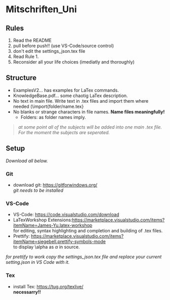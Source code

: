 # Mitschriften_Uni

## Rules
1. Read the README
2. pull before push!! (use VS-Code/source control)  
3. don't edit the settings_json.tex file
4. Read Rule 1.
5. Reconsider all your life choices (imediatly and thoroughly)

## Structure
+ ExamplesV2... has examples for LaTex commands.  
+ KnowledgeBase.pdf... some chaotig LaTex description.  
+ No text in main file. Write text in .tex files and import them where needed (\import{folder/name.tex}  
+ No blanks or strange characters in file names. **Name files meaningfully!**  
    + Folders: as folder names imply.

> *at some point all of the subjects will be added into one main .tex file. For the moment the subjects are seperated.*



## Setup  
*Download all below.*

### Git
+ download git: https://gitforwindows.org/  
    *git needs to be installed*

### VS-Code
+ VS-Code: https://code.visualstudio.com/download  
+ LaTexWorkshop Extensions:https://marketplace.visualstudio.com/items?itemName=James-Yu.latex-workshop  
    for editing, syntax highlighting and completion and building of .tex files.  
+ Prettify: https://marketplace.visualstudio.com/items?itemName=siegebell.prettify-symbols-mode  
    to display \alpha as $\alpha$ in source.

*for prettify to work copy the settings_json.tex file and replace your current setting.json in VS Code with it.*


### Tex
+ install Tex: https://tug.org/texlive/  
__necessarry!!__
